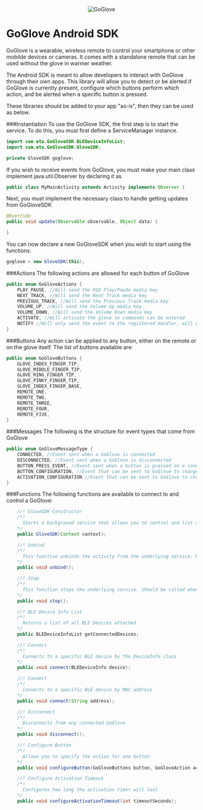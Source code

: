 <p align="center" >
<img src="http://goglove.io/static/img/Logo-horizontal.png" alt="GoGlove" title="GoGlove">
</p>

GoGlove Android SDK
==========
GoGlove is a wearable, wireless remote to control your smartphone or other mobilde devices or cameras. It comes with a standalone remote that can be used without the glove in warmer weather.

The Android SDK is meant to allow developers to interact with GoGlove through their own apps. This library will allow you to detect or be alerted if GoGlove is currently present, configure which buttons perform which action, and be alerted when a specific button is pressed.

These libraries should be added to your app "as-is", then they can be used as below.

###Instantiation
To use the GoGlove SDK, the first step is to start the service. To do this, you must first define a ServiceManager instance.
```Java
import com.etu.GoGloveSDK.BLEDeviceInfoList;
import com.etu.GoGloveSDK.GloveSDK;

private GloveSDK goglove;
```

If you wish to receive events from GoGlove, you must make your main class implement java.util.Observer by declaring it as
```Java
public class MyMainActivity extends Activity implements Observer {
```

Next, you must implement the necessary class to handle getting updates from GoGloveSDK
```Java
@Override
public void update(Observable observable, Object data) {

}
```

You can now declare a new GoGloveSDK when you wish to start using the functions:
```Java
goglove = new GloveSDK(this);
```

###Actions
The following actions are allowed for each button of GoGlove
```Java
public enum GoGloveActions {
    PLAY_PAUSE, //Will send the HID Play/Paude media key
    NEXT_TRACK, //Will send the Next Track media key
    PREVIOUS_TRACK, //Will send the Previous Track media key
    VOLUME_UP, //Will send the Volume Up media key
    VOLUME_DOWN, //Will send the Volume Down media key
    ACTIVATE, //Will activate the glove so commands can be entered
    NOTIFY //Will only send the event to the registered Handler, will not send any media key
}
```
###Buttons
Any action can be applied to any button, either on the remote or on the glove itself. The list of buttons available are:
```Java
public enum GoGloveButtons {
    GLOVE_INDEX_FINGER_TIP,
    GLOVE_MIDDLE_FINGER_TIP,
    GLOVE_RING_FINGER_TIP,
    GLOVE_PINKY_FINGER_TIP,
    GLOVE_INDEX_FINGER_BASE,
    REMOTE_ONE,
    REMOTE_TWO,
    REMOTE_THREE,
    REMOTE_FOUR,
    REMOTE_FIVE,
}
```

###Messages
The following is the structure for event types that come from GoGlove
```Java
public enum GoGloveMessageType {
    CONNECTED, //Event sent when a GoGlove is connected
    DISCONNECTED, //Event sent when a GoGlove is disconnected
    BUTTON_PRESS_EVENT, //Event sent when a button is pressed on a connected GoGlove
    BUTTON_CONFIGURATION, //Event that can be sent to GoGlove to change the button configuration
    ACTIVATION_CONFIGURATION //Event that can be sent to GoGlove to change the activation timeout
}
```

###Functions
The following functions are available to connect to and control a GoGlove:
```Java
    //! GloveSDK Constructor
    /*!
      Starts a background service that allows you to control and list attached GoGloves
    */
	public GloveSDK(Context context);

	//! Unbind
    /*!
      This function unbinds the activity from the underlying service. Must be called when you leave any Activity that as called the constructor
    */
	public void unbind();

	//! Stop
    /*!
      This function stops the underlying service. Should be called when you wich the application to exit and GoGLove service to end
    */
	public void stop();

	//! BLE Device Info List
    /*!
      Returns a list of all BLE Devices attached
    */
	public BLEDeviceInfoList getConnectedDevices;

	//! Connect
    /*!
      Connects to a specific BLE device by the DeviceInfo class
    */
	public void connect(BLEDeviceInfo device);

	//! Connect
    /*!
      Connects to a specific BLE device by MAC address
    */
	public void connect(String address);

	//! Disconnect
    /*!
      Disconnects from any connected GoGlove
    */
	public void disconnect();

	//! Configure Button
    /*!
      Allows you to specify the action for one button
    */
	public void configureButton(GoGloveButtons button, GoGloveAction action);

	//! Configure Activation Timeout
    /*!
      Configures how long the activation timer will last
    */
	public void configureActivationTimeout(int timeoutSeconds);
```

